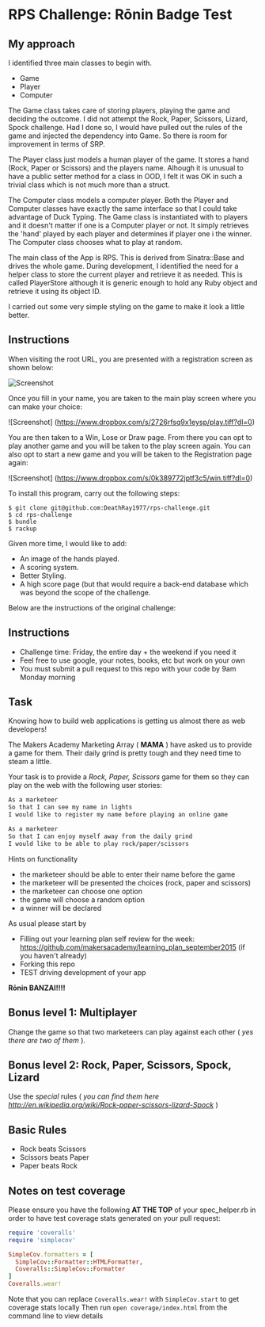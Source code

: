 # RPS Challenge: Rōnin Badge Test

My approach
-------

I identified three main classes to begin with.

* Game
* Player
* Computer

The Game class takes care of storing players, playing the game and deciding the outcome. I did not attempt the Rock, Paper, Scissors, Lizard, Spock challenge. Had I done so, I would have pulled out the rules of the game and injected the dependency into Game. So there is room for improvement in terms of SRP. 

The Player class just models a human player of the game. It stores a hand (Rock, Paper or Scissors) and the players name. Alhough it is unusual to have a public setter method for a class in OOD, I felt it was OK in such a trivial class which is not much more than a struct.

The Computer class models a computer player. Both the Player and Computer classes have exactly the same interface so that I could take advantage of Duck Typing. The Game class is instantiated with to players and it doesn't matter if one is a Computer player or not. It simply retrieves the 'hand' played by each player and determines if player one i the winner. The Computer class chooses what to play at random.

The main class of the App is RPS. This is derived from Sinatra::Base and drives the whole game. During development, I identified the need for a helper class to store the current player and retrieve it as needed. This is called PlayerStore although it is generic enough to hold any Ruby object and retrieve it using its object ID.

I carried out some very simple styling on the game to make it look a little better.

Instructions
-------

When visiting the root URL, you are presented with a registration screen as shown below:

![Screenshot](https://www.dropbox.com/s/7bmo4fvc5ueohee/register.tiff?dl=0)

Once you fill in your name, you are taken to the main play screen where you can make your choice:

![Screenshot] (https://www.dropbox.com/s/2726rfsq9x1eysp/play.tiff?dl=0)

You are then taken to a Win, Lose or Draw page. From there you can opt to play another game and you will be taken to the play screen again. You can also opt to start a new game and you will be taken to the Registration page again:

![Screenshot] (https://www.dropbox.com/s/0k389772jptf3c5/win.tiff?dl=0)

To install this program, carry out the following steps:

```
$ git clone git@github.com:DeathRay1977/rps-challenge.git
$ cd rps-challenge
$ bundle
$ rackup
```

Given more time, I would like to add: 

* An image of the hands played.
* A scoring system.
* Better Styling.
* A high score page (but that would require a back-end database which was beyond the scope of the challenge.

Below are the instructions of the original challenge:

Instructions
-------

* Challenge time: Friday, the entire day + the weekend if you need it
* Feel free to use google, your notes, books, etc but work on your own
* You must submit a pull request to this repo with your code by 9am Monday morning

Task 
----

Knowing how to build web applications is getting us almost there as web developers!

The Makers Academy Marketing Array ( **MAMA** ) have asked us to provide a game for them. Their daily grind is pretty tough and they need time to steam a little.

Your task is to provide a _Rock, Paper, Scissors_ game for them so they can play on the web with the following user stories:

```sh
As a marketeer
So that I can see my name in lights
I would like to register my name before playing an online game

As a marketeer
So that I can enjoy myself away from the daily grind
I would like to be able to play rock/paper/scissors
```

Hints on functionality

- the marketeer should be able to enter their name before the game
- the marketeer will be presented the choices (rock, paper and scissors)
- the marketeer can choose one option
- the game will choose a random option
- a winner will be declared


As usual please start by

* Filling out your learning plan self review for the week: https://github.com/makersacademy/learning_plan_september2015 (if you haven't already)
* Forking this repo
* TEST driving development of your app

**Rōnin BANZAI!!!!**

## Bonus level 1: Multiplayer

Change the game so that two marketeers can play against each other ( _yes there are two of them_ ).

## Bonus level 2: Rock, Paper, Scissors, Spock, Lizard

Use the _special_ rules ( _you can find them here http://en.wikipedia.org/wiki/Rock-paper-scissors-lizard-Spock_ )

## Basic Rules

- Rock beats Scissors
- Scissors beats Paper
- Paper beats Rock

Notes on test coverage
----------------------

Please ensure you have the following **AT THE TOP** of your spec_helper.rb in order to have test coverage stats generated
on your pull request:

```ruby
require 'coveralls'
require 'simplecov'

SimpleCov.formatters = [
  SimpleCov::Formatter::HTMLFormatter,
  Coveralls::SimpleCov::Formatter
]
Coveralls.wear! 
```

Note that you can replace `Coveralls.wear!` with  `SimpleCov.start` to get coverage stats locally
Then run `open coverage/index.html` from the command line to view details


